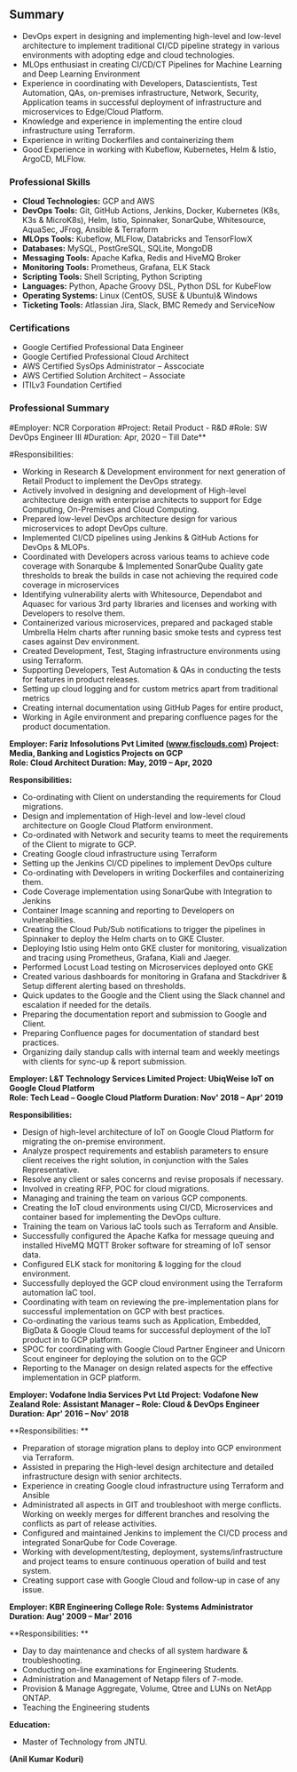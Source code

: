 ## Summary

* DevOps expert in designing and implementing high-level and low-level architecture to implement traditional CI/CD pipeline strategy in various environments with adopting edge and cloud technologies.
* MLOps enthusiast in creating CI/CD/CT Pipelines for Machine Learning and Deep Learning Environment
* Experience in coordinating with Developers, Datascientists, Test Automation, QAs, on-premises infrastructure, Network, Security, Application teams in successful deployment of infrastructure and microservices to Edge/Cloud Platform.
* Knowledge and experience in implementing the entire cloud infrastructure using Terraform.
* Experience in writing Dockerfiles and containerizing them
* Good Experience in working with Kubeflow, Kubernetes, Helm & Istio, ArgoCD, MLFlow.

### Professional Skills

* **Cloud Technologies:**	GCP and AWS
* **DevOps Tools:**	Git, GitHub Actions, Jenkins, Docker, Kubernetes (K8s, K3s & MicroK8s), Helm, Istio, Spinnaker, SonarQube, Whitesource, AquaSec, JFrog, Ansible & Terraform
* **MLOps Tools:**	Kubeflow, MLFlow, Databricks and TensorFlowX	
* **Databases:**	MySQL, PostGreSQL, SQLite, MongoDB
* **Messaging Tools:**	Apache Kafka, Redis and HiveMQ Broker
* **Monitoring Tools:**		Prometheus, Grafana, ELK Stack
* **Scripting Tools:**		Shell Scripting, Python Scripting
* **Languages:**			Python, Apache Groovy DSL, Python DSL for KubeFlow
* **Operating Systems:**		Linux (CentOS, SUSE & Ubuntu)& Windows
* **Ticketing Tools:**		Atlassian Jira, Slack, BMC Remedy and ServiceNow

### Certifications
*	Google Certified Professional Data Engineer
*	Google Certified Professional Cloud Architect 
*	AWS Certified SysOps Administrator – Asscociate
*	AWS Certified Solution Architect – Associate
*	ITILv3 Foundation Certified

### Professional Summary

#Employer: 	NCR Corporation
#Project:	Retail Product	- R&D
#Role: 		SW DevOps Engineer III
#Duration:  	Apr, 2020 – Till Date**

#Responsibilities:

* Working in Research & Development environment for next generation of Retail Product to implement the DevOps strategy.
* Actively involved in designing and development of High-level architecture design with enterprise architects to support for Edge Computing, On-Premises and Cloud Computing.
* Prepared low-level DevOps architecture design for various microservices to adopt DevOps culture.
* Implemented CI/CD pipelines using Jenkins & GitHub Actions for DevOps & MLOPs.
* Coordinated with Developers across various teams to achieve code coverage with Sonarqube & Implemented SonarQube Quality gate thresholds to break the builds in case not achieving the required code coverage in microservices
* Identifying vulnerability alerts with Whitesource, Dependabot and Aquasec for various 3rd party libraries and licenses and working with Developers to resolve them.
* Containerized various microservices, prepared and packaged stable Umbrella Helm charts after running basic smoke tests and cypress test cases against Dev environment.
* Created Development, Test, Staging infrastructure environments using using Terraform.
* Supporting Developers, Test Automation & QAs in conducting the tests for features in product releases.
* Setting up cloud logging and for custom metrics apart from traditional metrics
* Creating internal documentation using GitHub Pages for entire product,
* Working in Agile environment and preparing confluence pages for the product documentation.

**Employer: 	Fariz Infosolutions Pvt Limited (www.fisclouds.com)
Project:	Media, Banking and Logistics Projects on GCP	
Role: 		Cloud Architect
Duration:  	May, 2019 – Apr, 2020**

**Responsibilities:**

* Co-ordinating with Client on understanding the requirements for Cloud migrations.
* Design and implementation of High-level and low-level cloud architecture on Google Cloud Platform environment.
* Co-ordinated with Network and security teams to meet the requirements of the Client to migrate to GCP.
* Creating Google cloud infrastructure using Terraform
* Setting up the Jenkins CI/CD pipelines to implement DevOps culture
* Co-ordinating with Developers in writing Dockerfiles and containerizing them.
* Code Coverage implementation using SonarQube with Integration to Jenkins
* Container Image scanning and reporting to Developers on vulnerabilities.
* Creating the Cloud Pub/Sub notifications to trigger the pipelines in Spinnaker to deploy the Helm charts on to GKE Cluster.
* Deploying Istio using Helm onto GKE cluster for monitoring, visualization and tracing using Prometheus, Grafana, Kiali and Jaeger.
* Performed Locust Load testing on Microservices deployed onto GKE
* Created various dashboards for monitoring in Grafana and Stackdriver & Setup different alerting based on thresholds.
* Quick updates to the Google and the Client using the Slack channel and escalation if needed for the details.
* Preparing the documentation report and submission to Google and Client.
* Preparing Confluence pages for documentation of standard best practices.
* Organizing daily standup calls with internal team and weekly meetings with clients for sync-up & report submission. 

**Employer: 	L&T Technology Services Limited
Project:	UbiqWeise IoT on Google Cloud Platform	
Role: 		Tech Lead – Google Cloud Platform
Duration:  	Nov' 2018 – Apr' 2019**

**Responsibilities:**

* Design of high-level architecture of IoT on Google Cloud Platform for migrating the on-premise environment. 
* Analyze prospect requirements and establish parameters to ensure client receives the right solution, in conjunction with the Sales Representative.
* Resolve any client or sales concerns and revise proposals if necessary.
* Involved in creating RFP, POC for cloud migrations.
* Managing and training the team on various GCP components.
* Creating the IoT cloud environments using CI/CD, Microservices and container based for implementing the DevOps culture.
* Training the team on Various IaC tools such as Terraform and Ansible.
* Successfully configured the Apache Kafka for message queuing and installed HiveMQ MQTT Broker software for streaming of IoT sensor data.
* Configured ELK stack for monitoring & logging for the cloud environment.
* Successfully deployed the GCP cloud environment using the Terraform automation IaC tool.
* Coordinating with team on reviewing the pre-implementation plans for successful implementation on GCP with best practices.
* Co-ordinating the various teams such as Application, Embedded, BigData & Google Cloud teams for successful deployment of the IoT product in to GCP platform.
* SPOC for coordinating with Google Cloud Partner Engineer and Unicorn Scout engineer for deploying the solution on to the GCP
* Reporting to the Manager on design related aspects for the effective implementation in GCP platform.

**Employer:	Vodafone India Services Pvt Ltd
Project:	Vodafone New Zealand
Role: 		Assistant Manager – Role: Cloud & DevOps Engineer
Duration:  	Apr' 2016 – Nov' 2018**

**Responsibilities: **

* Preparation of storage migration plans to deploy into GCP environment via Terraform.
* Assisted in preparing the High-level design architecture and detailed infrastructure design with senior architects.
* Experience in creating Google cloud infrastructure using Terraform and Ansible
* Administrated all aspects in GIT and troubleshoot with merge conflicts. Working on weekly merges for different branches and resolving the conflicts as part of release activities.
* Configured and maintained Jenkins to implement the CI/CD process and integrated SonarQube for Code Coverage.
* Working with development/testing, deployment, systems/infrastructure and project teams to ensure continuous operation of build and test system. 
* Creating support case with Google Cloud and follow-up in case of any issue.

**Employer: 	KBR Engineering College
Role: 		Systems Administrator
Duration:  	Aug' 2009 – Mar' 2016**

**Responsibilities: **

* Day to day maintenance and checks of all system hardware & troubleshooting.
* Conducting on-line examinations for Engineering Students.
* Administration and Management of Netapp filers of 7-mode.  
* Provision & Manage Aggregate, Volume, Qtree and LUNs on NetApp ONTAP. 
* Teaching the Engineering students

**Education:**

* Master of Technology from JNTU.





**(Anil Kumar Koduri)**

